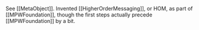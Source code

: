 

See [[MetaObject]].  Invented [[HigherOrderMessaging]], or HOM, as part of [[MPWFoundation]], though the first steps actually precede [[MPWFoundation]] by a bit.